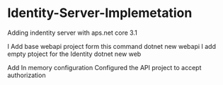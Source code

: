 # Identity-Server-Implemetation
Adding indentity server with aps.net core 3.1

I Add base webapi project form this command dotnet new webapi
I add empty ptoject for the Identity  dotnet new web

Add In memory configuration
Configured the API project to accept authorization
